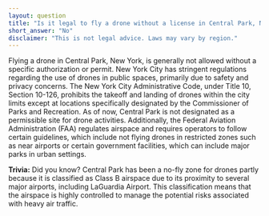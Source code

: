 ```yaml
---
layout: question
title: "Is it legal to fly a drone without a license in Central Park, New York?"
short_answer: "No"
disclaimer: "This is not legal advice. Laws may vary by region."
---
```


Flying a drone in Central Park, New York, is generally not allowed without a specific authorization or permit. New York City has stringent regulations regarding the use of drones in public spaces, primarily due to safety and privacy concerns. The New York City Administrative Code, under Title 10, Section 10-126, prohibits the takeoff and landing of drones within the city limits except at locations specifically designated by the Commissioner of Parks and Recreation. As of now, Central Park is not designated as a permissible site for drone activities. Additionally, the Federal Aviation Administration (FAA) regulates airspace and requires operators to follow certain guidelines, which include not flying drones in restricted zones such as near airports or certain government facilities, which can include major parks in urban settings.

**Trivia:** Did you know? Central Park has been a no-fly zone for drones partly because it is classified as Class B airspace due to its proximity to several major airports, including LaGuardia Airport. This classification means that the airspace is highly controlled to manage the potential risks associated with heavy air traffic.
